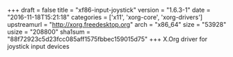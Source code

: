 +++
draft = false
title = "xf86-input-joystick"
version = "1.6.3-1"
date = "2016-11-18T15:21:18"
categories = ['x11', 'xorg-core', 'xorg-drivers']
upstreamurl = "http://xorg.freedesktop.org"
arch = "x86_64"
size = "53928"
usize = "208800"
sha1sum = "88f72923c5d23fcc085aff1575fbbec159015d75"
+++
X.Org driver for joystick input devices